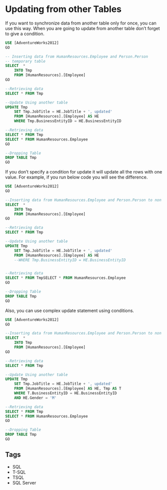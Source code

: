 # Updating from other Tables

If you want to synchronize data from another table only for once, you can use this way. When you are going to update from another table don’t forget to give a condition.

```sql
USE [AdventureWorks2012]
GO

-- Inserting data from HumanResources.Employee and Person.Person 
-- temporary table
SELECT  *
    INTO Tmp
    FROM [HumanResources].[Employee] 
GO

--Retrieving data
SELECT * FROM Tmp

--Update Using another table
UPDATE Tmp
    SET Tmp.JobTitle = HE.JobTitle + ', updated'
    FROM [HumanResources].[Employee] AS HE
    WHERE Tmp.BusinessEntityID = HE.BusinessEntityID

--Retrieving data
SELECT * FROM Tmp
SELECT * FROM HumanResources.Employee
GO

--Dropping Table
DROP TABLE Tmp
GO
```

If you don’t specify a condition for update it will update all the rows with one value. For example, if you run below code you will see the difference.

```sql
USE [AdventureWorks2012]
GO

--Inserting data from HumanResources.Employee and Person.Person to non existing table
SELECT  *
    INTO Tmp
    FROM [HumanResources].[Employee] 
GO

--Retrieving data
SELECT * FROM Tmp

--Update Using another table
UPDATE Tmp
    SET Tmp.JobTitle = HE.JobTitle + ', updated'
    FROM [HumanResources].[Employee] AS HE
    --WHERE Tmp.BusinessEntityID = HE.BusinessEntityID


--Retrieving data
SELECT * FROM TmpSELECT * FROM HumanResources.Employee
GO

--Dropping Table
DROP TABLE Tmp
GO
```

Also, you can use complex update statement using conditions.

```sql
USE [AdventureWorks2012]
GO

--Inserting data from HumanResources.Employee and Person.Person to non existing table
SELECT  *
    INTO Tmp
    FROM [HumanResources].[Employee] 
GO

--Retrieving data
SELECT * FROM Tmp

--Update Using another table
UPDATE Tmp 
    SET Tmp.JobTitle = HE.JobTitle + ', updated'
    FROM [HumanResources].[Employee] AS HE, Tmp AS T
    WHERE T.BusinessEntityID = HE.BusinessEntityID
    AND HE.Gender = 'M'

--Retrieving data
SELECT * FROM Tmp
SELECT * FROM HumanResources.Employee
GO

--Dropping Table
DROP TABLE Tmp
GO
```

## Tags

- SQL
- T-SQL
- TSQL
- SQL Server